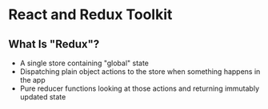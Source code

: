 # React and Redux Toolkit

## What Is "Redux"?

- A single store containing "global" state
- Dispatching plain object actions to the store when something happens in the app
- Pure reducer functions looking at those actions and returning immutably updated state